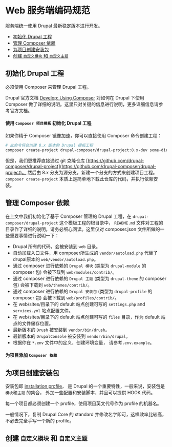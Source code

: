 # Web 服务端编码规范

服务端统一使用 Drupal 最新稳定版本进行开发。

- [初始化 Drupal 工程](#初始化-Drupal-工程)
- [管理 Composer 依赖](#管理-Composer-依赖)
- [为项目创建安装包](#为项目创建安装包)
- [创建 `自定义模块` 和 `自定义主题`](#创建-自定义模块-和-自定义主题)

## 初始化 Drupal 工程

必须使用 Composer 来管理 Drupal 工程。

Drupal 官方文档 [Develop: Using Composer](https://www.drupal.org/docs/develop/using-composer)
对如何在 Drupal 下使用 Composer 做了详细的说明。这里只对关键的信息进行说明，更多详细信息请参考官方文档。

#### 使用 `Composer 项目模板` 初始化 Drupal 工程

如果你精于 Composer 镜像加速，你可以直接使用 Composer 命令创建工程：

```bash
# 此命令将会创建 8.x 版本的 Drupal 模板工程
composer create-project drupal-composer/drupal-project:8.x-dev some-dir --stability dev --no-interaction
```

但是，我们更推荐直接通过 git 克隆仓库
[https://github.com/drupal-composer/drupal-project](https://github.com/drupal-composer/drupal-project)，
然后由 8.x 分支为源分支，新建一个分支的方式来创建项目工程。
`composer create-project` 本质上是简单地下载此仓库的代码，并执行依赖安装。

## 管理 Composer 依赖

在上文中我们初始化了基于 Composer 管理的 Drupal 工程，在 `drupal-composer/drupal-project` 这个模板工程的根目录中，
`README.md` 文件对工程的目录作了详细的说明，请务必细心阅读。这里仅对 composer.json 文件所做的一些重要事情进行说明一下：

- Drupal 所有的代码，会被安装到 `web` 目录。
- 自动加载入口文件，用 composer所生成的 `vendor/autoload.php` 代替了drupal原本的 `web/vendor/autoload.php`。
- 通过 composer 进行依赖的 `Drupal 模块` (类型为 `drupal-module` 的 composer 包) 会被下载到 `web/modules/contrib/`。
- 通过 composer 进行依赖的 `Drupal 主题` (类型为 `drupal-theme` 的 composer 包) 会被下载到 `web/themes/contrib/`。
- 通过 composer 进行依赖的 `Drupal 安装包` (类型为 `drupal-profile` 的 composer 包) 会被下载到 `web/profiles/contrib/`。
- 在 web/sites/目录下的 default 站点创建可写的 `settings.php` and `services.yml` 站点配置文件。
- 在 web/sites/目录下的 default 站点创建可写的 `files` 目录，作为 default 站点的文件储存位置。
- 最新版本的 `Drush` 被安装到 `vendor/bin/drush`。
- 最新版本的 `DrupalConsole` 被安装到 `vendor/bin/drupal`。
- 根据你在 `*.env` 文件中的定义，创建环境变量， 请参考`.env.example`。

#### 为项目添加 `Composer 依赖`


## 为项目创建安装包

安装包即 [installation profile]()， 是 Drupal 的一个重要特性，一般来说，安装包是`模块`和`主题` 的集合，
外加一些配置和安装脚本，并且可以提供 HOOK 代码。

每一个项目都必须创建一个 profile，使用项目英文代号作为 profile 的机器名。

一般情况下，复制 Drupal Core 的 standard 并修改名字即可，这样效率比较高，不必去完全手写一个新的 profile。

## 创建 `自定义模块` 和 `自定义主题`